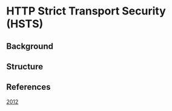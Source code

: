 # HTTP Strict Transport Security (HSTS)

## Background

## Structure

## References

[2012](https://tools.ietf.org/html/rfc6797)
